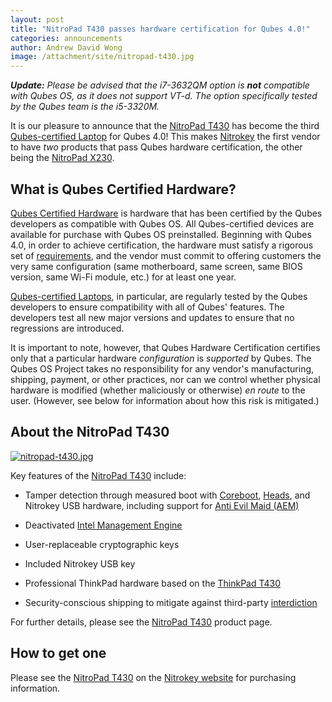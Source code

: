 ```yaml
---
layout: post
title: "NitroPad T430 passes hardware certification for Qubes 4.0!"
categories: announcements
author: Andrew David Wong
image: /attachment/site/nitropad-t430.jpg
---
```


_**Update:** Please be advised that the i7-3632QM option is **not**
compatible with Qubes OS, as it does not support VT-d. The option
specifically tested by the Qubes team is the i5-3320M._

It is our pleasure to announce that the [NitroPad T430] has become the
third [Qubes-certified Laptop][laptop] for Qubes 4.0! This makes
[Nitrokey] the first vendor to have *two* products that pass Qubes
hardware certification, the other being the [NitroPad X230].


## What is Qubes Certified Hardware?

[Qubes Certified Hardware] is hardware that has been certified by the
Qubes developers as compatible with Qubes OS. All Qubes-certified
devices are available for purchase with Qubes OS preinstalled. Beginning
with Qubes 4.0, in order to achieve certification, the hardware must
satisfy a rigorous set of [requirements], and the vendor must commit to
offering customers the very same configuration (same motherboard, same
screen, same BIOS version, same Wi-Fi module, etc.) for at least one
year.

[Qubes-certified Laptops][laptop], in particular, are regularly tested
by the Qubes developers to ensure compatibility with all of Qubes'
features. The developers test all new major versions and updates to
ensure that no regressions are introduced.

It is important to note, however, that Qubes Hardware Certification
certifies only that a particular hardware *configuration* is *supported*
by Qubes. The Qubes OS Project takes no responsibility for any vendor's
manufacturing, shipping, payment, or other practices, nor can we control
whether physical hardware is modified (whether maliciously or otherwise)
*en route* to the user. (However, see below for information about how
this risk is mitigated.)


## About the NitroPad T430

[![nitropad-t430.jpg](/attachment/site/nitropad-t430.jpg)][NitroPad T430]

Key features of the [NitroPad T430] include:

  - Tamper detection through measured boot with [Coreboot], [Heads], and
    Nitrokey USB hardware, including support for [Anti Evil Maid (AEM)]

  - Deactivated [Intel Management Engine]

  - User-replaceable cryptographic keys

  - Included Nitrokey USB key

  - Professional ThinkPad hardware based on the [ThinkPad T430]

  - Security-conscious shipping to mitigate against third-party
    [interdiction]

For further details, please see the [NitroPad T430] product page.


## How to get one

Please see the [NitroPad T430] on the [Nitrokey website][Nitrokey] for
purchasing information.


[NitroPad T430]: https://shop.nitrokey.com/shop/product/nitropad-t430-119
[Nitrokey]: https://www.nitrokey.com/
[laptop]: https://doc.qubes-os.org/en/latest/user/hardware/certified-hardware/certified-hardware.html#qubes-certified-computers
[NitroPad X230]: https://doc.qubes-os.org/en/latest/user/hardware/certified-hardware/certified-hardware.html#nitropad-x230
[Qubes Certified Hardware]: /doc/certified-hardware/
[requirements]: https://doc.qubes-os.org/en/latest/user/hardware/certified-hardware/certified-hardware.html#hardware-certification-requirements
[ThinkPad T430]: https://www.thinkwiki.org/wiki/Category:T430
[Coreboot]: https://www.coreboot.org/
[Heads]: https://github.com/osresearch/heads/
[Anti Evil Maid (AEM)]: /doc/anti-evil-maid/
[Intel Management Engine]: https://libreboot.org/faq.html#intelme
[interdiction]: https://en.wikipedia.org/wiki/Interdiction
